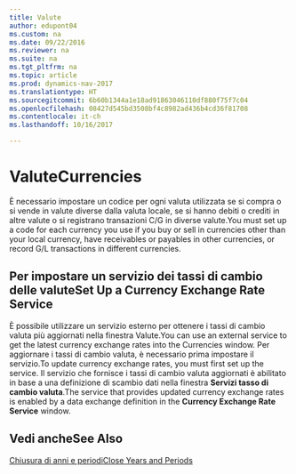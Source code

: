 ```yaml
---
title: Valute
author: edupont04
ms.custom: na
ms.date: 09/22/2016
ms.reviewer: na
ms.suite: na
ms.tgt_pltfrm: na
ms.topic: article
ms.prod: dynamics-nav-2017
ms.translationtype: HT
ms.sourcegitcommit: 6b60b1344a1e18ad91863046110df880f75f7c04
ms.openlocfilehash: 08427d545bd3508bf4c8982ad436b4cd36f81708
ms.contentlocale: it-ch
ms.lasthandoff: 10/16/2017

---
```


# <a name="currencies"></a><span data-ttu-id="7ffff-102">Valute</span><span class="sxs-lookup"><span data-stu-id="7ffff-102">Currencies</span></span>
<span data-ttu-id="7ffff-103">È necessario impostare un codice per ogni valuta utilizzata se si compra o si vende in valute diverse dalla valuta locale, se si hanno debiti o crediti in altre valute o si registrano transazioni C/G in diverse valute.</span><span class="sxs-lookup"><span data-stu-id="7ffff-103">You must set up a code for each currency you use if you buy or sell in currencies other than your local currency, have receivables or payables in other currencies, or record G/L transactions in different currencies.</span></span>  

## <a name="set-up-a-currency-exchange-rate-service"></a><span data-ttu-id="7ffff-104">Per impostare un servizio dei tassi di cambio delle valute</span><span class="sxs-lookup"><span data-stu-id="7ffff-104">Set Up a Currency Exchange Rate Service</span></span>
<span data-ttu-id="7ffff-105">È possibile utilizzare un servizio esterno per ottenere i tassi di cambio valuta più aggiornati nella finestra Valute.</span><span class="sxs-lookup"><span data-stu-id="7ffff-105">You can use an external service to get the latest currency exchange rates into the Currencies window.</span></span> <span data-ttu-id="7ffff-106">Per aggiornare i tassi di cambio valuta, è necessario prima impostare il servizio.</span><span class="sxs-lookup"><span data-stu-id="7ffff-106">To update currency exchange rates, you must first set up the service.</span></span>
<span data-ttu-id="7ffff-107">Il servizio che fornisce i tassi di cambio valuta aggiornati è abilitato in base a una definizione di scambio dati nella finestra **Servizi tasso di cambio valuta**.</span><span class="sxs-lookup"><span data-stu-id="7ffff-107">The service that provides updated currency exchange rates is enabled by a data exchange definition in the **Currency Exchange Rate Service** window.</span></span>  

## <a name="see-also"></a><span data-ttu-id="7ffff-108">Vedi anche</span><span class="sxs-lookup"><span data-stu-id="7ffff-108">See Also</span></span>
[<span data-ttu-id="7ffff-109">Chiusura di anni e periodi</span><span class="sxs-lookup"><span data-stu-id="7ffff-109">Close Years and Periods</span></span>](year-close-years-periods.md)

